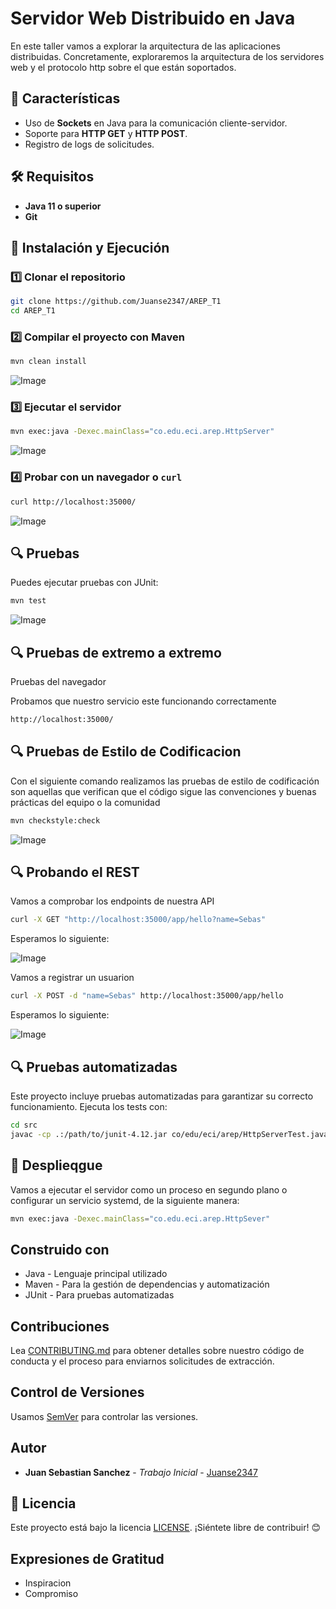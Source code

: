 # Servidor Web Distribuido en Java

En este taller vamos a explorar la arquitectura de las aplicaciones distribuidas. Concretamente, exploraremos la arquitectura de  los servidores web y el protocolo http sobre el que están soportados.

## 📌 Características
- Uso de **Sockets** en Java para la comunicación cliente-servidor.
- Soporte para **HTTP GET** y **HTTP POST**.
- Registro de logs de solicitudes.

## 🛠️ Requisitos
- **Java 11 o superior**
- **Git**

## 🚀 Instalación y Ejecución
### 1️⃣ Clonar el repositorio
```bash
git clone https://github.com/Juanse2347/AREP_T1
cd AREP_T1
```

### 2️⃣ Compilar el proyecto con Maven
```bash
mvn clean install
```

![Image](https://github.com/user-attachments/assets/7c0ff0fd-1c54-48ba-8dff-be8ea9682f7b)


### 3️⃣ Ejecutar el servidor
```bash
mvn exec:java -Dexec.mainClass="co.edu.eci.arep.HttpServer"
```

![Image](https://github.com/user-attachments/assets/18d51442-87b0-44c4-93b2-b85a90dd0a7e)


### 4️⃣ Probar con un navegador o `curl`
```bash
curl http://localhost:35000/
```

![Image](https://github.com/user-attachments/assets/1cfe8477-8de1-4dd7-961c-7f2fd3057542)


## 🔍 Pruebas

Puedes ejecutar pruebas con JUnit:
```bash
mvn test
```

![Image](https://github.com/user-attachments/assets/5a05d04f-05c6-48f2-9a22-636fec2176d1)

## 🔍 Pruebas de extremo a extremo ##

Pruebas del navegador 

Probamos que nuestro servicio este funcionando correctamente

```bash
http://localhost:35000/
```

## 🔍 Pruebas de Estilo de Codificacion ##

Con el siguiente comando realizamos las pruebas de estilo de codificación son aquellas que verifican que el código sigue las convenciones y buenas prácticas del equipo o la comunidad

```bash
mvn checkstyle:check
```

![Image](https://github.com/user-attachments/assets/6c5a4c16-9c71-463d-9629-59f5c976213a)

## 🔍 Probando el REST ##

Vamos a comprobar los endpoints de nuestra API

```bash
curl -X GET "http://localhost:35000/app/hello?name=Sebas"
```

Esperamos lo siguiente:

![Image](https://github.com/user-attachments/assets/d39a131a-0c46-4156-8599-95d7d5fb59f5)

Vamos a registrar un usuarion

```bash
curl -X POST -d "name=Sebas" http://localhost:35000/app/hello
```

Esperamos lo siguiente:

![Image](https://github.com/user-attachments/assets/ccf6b67a-9e74-49e2-87aa-fb6dc66b472e)


## 🔍 Pruebas automatizadas ##

Este proyecto incluye pruebas automatizadas para garantizar su correcto funcionamiento. Ejecuta los tests con:

```bash
cd src
javac -cp .:/path/to/junit-4.12.jar co/edu/eci/arep/HttpServerTest.java
```

## :office: Desplieqgue ##

Vamos a ejecutar el servidor como un proceso en segundo plano o configurar un servicio systemd, de la siguiente manera:

```bash
mvn exec:java -Dexec.mainClass="co.edu.eci.arep.HttpSever"
```

## Construido con ## 

 - Java - Lenguaje principal utilizado
 - Maven - Para la gestión de dependencias y automatización
 - JUnit - Para pruebas automatizadas

## Contribuciones ##

Lea [CONTRIBUTING.md](https://gist.github.com/PurpleBooth/b24679402957c63ec426) para obtener detalles sobre nuestro código de conducta y el proceso para enviarnos solicitudes de extracción.

## Control de Versiones ##

Usamos [SemVer](http://semver.org/) para controlar las versiones.

## Autor ##

* **Juan Sebastian Sanchez** - *Trabajo Inicial* - [Juanse2347](https://github.com/Juanse2347)


## 📄 Licencia
Este proyecto está bajo la licencia [LICENSE](LICENSE). ¡Siéntete libre de contribuir! 😊


## Expresiones de Gratitud ##

- Inspiracion
- Compromiso

